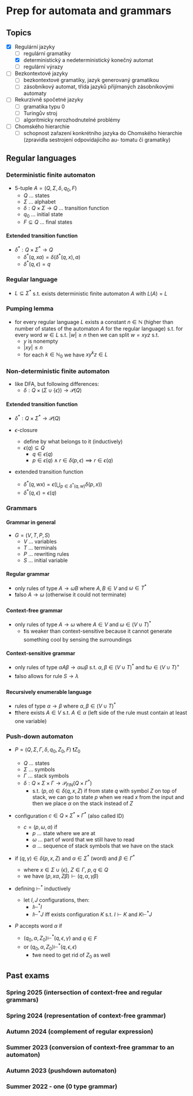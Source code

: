 # Prep for automata and grammars

## Topics

- [x] Regulární jazyky
  - [ ] regulární gramatiky
  - [x] deterministický a nedeterministický konečný automat
  - [ ] regulární výrazy
- [ ] Bezkontextové jazyky
  - [ ] bezkontextové gramatiky, jazyk generovaný gramatikou
  - [ ] zásobníkový automat, třída jazyků přijímaných zásobníkovými automaty
- [ ] Rekurzivně spočetné jazyky
  - [ ] gramatika typu 0
  - [ ] Turingův stroj
  - [ ] algoritmicky nerozhodnutelné problémy
- [ ] Chomského hierarchie
  - [ ] schopnost zařazení konkrétního jazyka do Chomského hierarchie (zpravidla sestrojení odpovídajícího au-
tomatu či gramatiky)

## Regular languages

### Deterministic finite automaton

- 5-tuple $A=(Q,\Sigma,\delta,q_0,F)$
  - $Q$ ... states
  - $\Sigma$ ... alphabet
  - $\delta : Q \times \Sigma \rightarrow Q$ ... transition function
  - $q_0$ ... initial state
  - $F \subseteq Q$ ... final states

#### Extended transition function

- $\delta^* : Q \times \Sigma^* \rightarrow Q$
  - $\delta^*(q,xa) = \delta(\delta^*(q,x),a)$
  - $\delta^*(q,\epsilon) = q$

### Regular language

- $L \subseteq \Sigma^*$ s.t. exists deterministic finite automaton $A$ with $L(A) = L$

### Pumping lemma

- for every regular language $L$ exists a constant $n \in \mathbb{N}$ (higher than number of states of the automaton $A$ for the regular language) s.t. for every word $w \in L$ s.t. $|w| \geq n$ then we can split $w = xyz$ s.t.
  - $y$ is nonempty
  - $|xy| \leq n$
  - for each $k \in \mathbb{N}_0$ we have $xy^kz \in L$

### Non-deterministic finite automaton

- like DFA, but following differences:
  - $\delta : Q \times (\Sigma \cup \{ \epsilon \}) \rightarrow \mathcal{P}(Q)$

#### Extended transition function

- $\delta^* : Q \times \Sigma^* \rightarrow \mathcal{P}(Q)$
  
- $\epsilon$-closure
  - define by what belongs to it (inductively)
  - $\epsilon(q) \subseteq Q$
    - $q \in \epsilon(q)$
    - $p \in \epsilon(q) \wedge r \in \delta(p,\epsilon) \implies r \in \epsilon(q)$

- extended transition function
  - $\delta^*(q,wx) = \epsilon(\bigcup_{p \in \delta^*(q,w)}\delta(p,x))$
  - $\delta^*(q,\epsilon)=\epsilon(q)$

### Grammars

#### Grammar in general

- $G=(V,T,P,S)$
  - $V$ ... variables
  - $T$ ... terminals
  - $P$ ... rewriting rules
  - $S$ ... initial variable

#### Regular grammar

- only rules of type $A \rightarrow \omega B$ where $A,B \in V$ and $\omega \in T^*$
- ❗also $A \rightarrow \omega$ (otherwise it could not terminate)

#### Context-free grammar

- only rules of type $A \rightarrow \omega$ where $A \in V$ and $\omega \in (V \cup T)^*$
  - ❗is weaker than context-sensitive because it cannot generate something cool by sensing the surroundings

#### Context-sensitive grammar

- only rules of type $\alpha A \beta \rightarrow \alpha \omega \beta$ s.t. $\alpha,\beta \in (V \cup T)^*$ and ❗$\omega \in (V \cup T)^+$
- ❗also allows for rule $S \rightarrow \lambda$

#### Recursively enumerable language

- rules of type $\alpha \rightarrow \beta$ where $\alpha,\beta \in (V \cup T)^*$
- ❗there exists $A \in V$ s.t. $A \in \alpha$ (left side of the rule must contain at least one variable)

### Push-down automaton

- $P = (Q,\Sigma,\Gamma,\delta,q_0,Z_0,F)$ ❗$Z_0$
  - $Q$ ... states
  - $\Sigma$ ... symbols
  - $\Gamma$ ... stack symbols
  - $\delta : Q \times \Sigma \times \Gamma \rightarrow \mathcal{P}_{FIN}(Q \times \Gamma^*)$ 
    - s.t. $(p,\alpha) \in \delta(q,x,Z)$ if from state $q$ with symbol $Z$ on top of stack, we can go to state $p$ when we read $x$ from the input and then we place $\alpha$ on the stack instead of $Z$

- configuration $c \in Q \times \Sigma^* \times \Gamma^*$ (also called ID)
  - $c = (p,\omega,\alpha)$ if
    - $p$ ... state where we are at
    - $\omega$ ... part of word that we still have to read
    - $\alpha$ ... sequence of stack symbols that we have on the stack

- if $(q,\gamma)\in \delta(p,x,Z)$ and $\alpha \in \Sigma^*$ (word) and $\beta \in \Gamma^*$
  - where $x \in \Sigma \cup \{\epsilon\}$, $Z \in \Gamma$, $p,q \in Q$
  - we have $(p,x\alpha,Z\beta) \vdash (q,\alpha,\gamma\beta)$

- defining $\vdash^*$ inductively
  - let $I,J$ configurations, then:
    - $I \vdash^* I$
    - $I \vdash^* J$ iff exists configuration $K$ s.t. $I \vdash K$ and $K \vdash^* J$

- $P$ accepts word $\alpha$ if 
  - $(q_0,\alpha,Z_0) \vdash^* (q,\epsilon,\gamma)$ and $q \in F$
  - or $(q_0,\alpha,Z_0) \vdash^* (q,\epsilon,\epsilon)$ 
    - ❗we need to get rid of $Z_0$ as well

## Past exams

### Spring 2025 (intersection of context-free and regular grammars)

### Spring 2024 (representation of context-free grammar)

### Autumn 2024 (complement of regular expression)

### Summer 2023 (conversion of context-free grammar to an automaton)

### Autumn 2023 (pushdown automaton)

### Summer 2022 - one (0 type grammar)